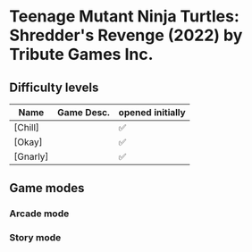 # Teenage Mutant Ninja Turtles: Shredder's Revenge (2022) by Tribute Games Inc.

## Difficulty levels

| Name       | Game Desc. | opened initially | 
|------------|------------|------------------|
| [Chill]    |            |               ✅ |
| [Okay]     |            |               ✅ |
| [Gnarly]   |            |               ✅ |

## Game modes

### Arcade mode

### Story mode
